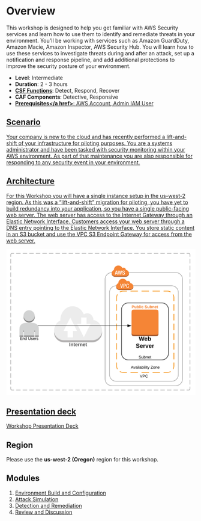 # Overview

This workshop is designed to help you get familiar with AWS Security services and learn how to use them to identify and remediate threats in your environment.  You'll be working with services such as Amazon GuardDuty, Amazon Macie, Amazon Inspector, AWS Security Hub. You will learn how to use these services to investigate threats during and after an attack, set up a notification and response pipeline, and  add additional protections to improve the security posture of your environment.

* **Level**: Intermediate
* **Duration**: 2 - 3 hours
* **<a href="https://www.nist.gov/cyberframework/online-learning/components-framework" target="_blank">CSF Functions</a>**: Detect, Respond, Recover
* **CAF Components**: Detective, Responsive
* **<a href="https://awssecworkshops.com/getting-started/" target="_blank">Prerequisites</a href>**: AWS Account, Admin IAM User

## Scenario

Your company is new to the cloud and has recently performed a lift-and-shift of your infrastructure for piloting purposes.  You are a systems administrator and have been tasked with security monitoring within your AWS environment.  As part of that maintenance you are also responsible for responding to any security event in your environment.

## Architecture

For this Workshop you will have a single instance setup in the us-west-2 region. As this was a “lift-and-shift” migration for piloting, you have yet to build redundancy into your application, so you have a single public-facing web server. The web server has access to the Internet Gateway through an Elastic Network Interface. Customers access your web server through a DNS entry pointing to the Elastic Network Interface. You store static content in an S3 bucket and use the VPC S3 Endpoint Gateway for access from the web server.

![Architecture](./images/diagram-basic-arch.png "Workload Architecture")

## Presentation deck
[Workshop Presentation Deck](./threat-detect-workshop-presentation.pdf)

## Region
Please use the **us-west-2 (Oregon)** region for this workshop.

## Modules
1. [Environment Build and Configuration](./01-environment-setup.md)
2. [Attack Simulation](./02-attack-simulation.md) 
3. [Detection and Remediation](./03-detection-and-remediation.md) 
4. [Review and Discussion](./04-review-and-discussion.md)
